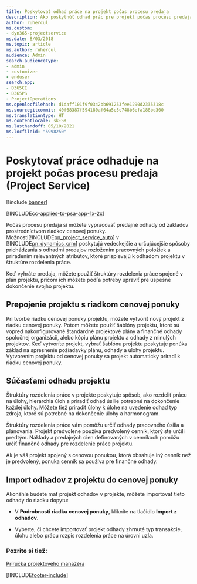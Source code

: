 ```yaml
---
title: Poskytovať odhad práce na projekt počas procesu predaja
description: Ako poskytnúť odhad prác pre projekt počas procesu predaja v Project Service
author: ruhercul
ms.custom:
- dyn365-projectservice
ms.date: 8/03/2018
ms.topic: article
ms.author: ruhercul
audience: Admin
search.audienceType:
- admin
- customizer
- enduser
search.app:
- D365CE
- D365PS
- ProjectOperations
ms.openlocfilehash: d1daff101f9f0342bb691253fee1290d2335318c
ms.sourcegitcommit: 40f68387f594180af64a5e5c748b6efa188bd300
ms.translationtype: HT
ms.contentlocale: sk-SK
ms.lasthandoff: 05/10/2021
ms.locfileid: "5998250"
---
```

# <a name="provide-work-estimates-for-a-project-during-the-sales-process-project-service"></a>Poskytovať práce odhaduje na projekt počas procesu predaja (Project Service)

[!include [banner](../includes/psa-now-project-operations.md)]

[!INCLUDE[cc-applies-to-psa-app-1x-2x](../includes/cc-applies-to-psa-app-1x-2x.md)]

Počas procesu predaja si môžete vypracovať predajné odhady od základov prostredníctvom riadkov cenovej ponuky. Možnosti[!INCLUDE[pn_project_service_auto](../includes/pn-project-service-auto.md)] v [!INCLUDE[pn_dynamics_crm](../includes/pn-dynamics-crm.md)] poskytujú vedeckejšie a určujúcejšie spôsoby prichádzania s odhadmi predajov rozložením pracovných položiek a priradením relevantných atribútov, ktoré prispievajú k odhadom projektu v štruktúre rozdelenia práce.  
  
 Keď vyhráte predaja, môžete použiť štruktúry rozdelenia práce spojené v plán projektu, pričom ich môžete podľa potreby upraviť pre úspešné dokončenie svojho projektu.  
  
## <a name="link-a-project-to-a-quote-line"></a>Prepojenie projektu s riadkom cenovej ponuky  
 Pri tvorbe riadku cenovej ponuky projektu, môžete vytvoriť nový projekt z riadku cenovej ponuky. Potom môžete použiť šablóny projektu, ktoré sú vopred nakonfigurované štandardné projektové plány a finančné odhady spoločnej organizácii, alebo kópiu plánu projektu a odhady z minulých projektov. Keď vytvoríte projekt, vybrať šablónu projektu poskytuje ponúka základ na spresnenie požiadavky plánu, odhady a úlohy projektu. Vytvorením projektu od cenovej ponuky sa projekt automaticky priradí k riadku cenovej ponuky.  
  
## <a name="project-estimate-components"></a>Súčasťami odhadu projektu  
 Štruktúry rozdelenia práce v projekte poskytuje spôsob, ako rozdeliť prácu na úlohy, hierarchia úloh a priradiť odhad úsilie potrebné na dokončenie každej úlohy. Môžete tiež priradiť úlohy k úlohe na uvedenie odhad typ zdroja, ktoré sú potrebné na dokončenie úlohy a harmonogram.  
  
 Štruktúry rozdelenia práce vám pomôžu určiť odhady pracovného úsilia a plánovania. Projekt predvolene používa predvolený cenník, ktorý ste určili predtým. Náklady a predajných cien definovaných v cenníkoch pomôžu určiť finančné odhady pre rozdelenie práce projektu.  
  
 Ak je váš projekt spojený s cenovou ponukou, ktorá obsahuje iný cenník než je predvolený, ponuka cenník sa používa pre finančné odhady.  
  
## <a name="import-estimates-from-a-project-into-a-quote"></a>Import odhadov z projektu do cenovej ponuky  
 Akonáhle budete mať projekt odhadov v projekte, môžete importovať tieto odhady do riadku dopytu:  
  
-   V **Podrobnosti riadku cenovej ponuky**, kliknite na tlačidlo **Import z odhadov**. 

-   Vyberte, či chcete importovať projekt odhady zhrnuté typ transakcie, úlohu alebo prácu rozpis rozdelenia práce na úrovni uzla.  
  
### <a name="see-also"></a>Pozrite si tiež:  
 [Príručka projektového manažéra](../psa/project-manager-guide.md)


[!INCLUDE[footer-include](../includes/footer-banner.md)]